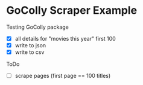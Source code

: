 # GoColly Scraper Example

Testing GoColly package

- [x] all details for "movies this year" first 100
- [x] write to json
- [x] write to csv

ToDo
- [ ] scrape pages (first page == 100 titles)
